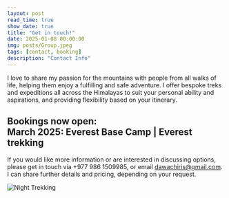 ```yaml
---
layout: post
read_time: true
show_date: true
title: "Get in touch!"
date: 2025-01-08 00:00:00
img: posts/Group.jpeg
tags: [contact, booking]
description: "Contact Info"
---
```


I love to share my passion for the mountains with people from all walks of life, helping them enjoy a fulfilling and safe adventure.
I offer bespoke treks and expeditions all across the Himalayas to suit your personal ability and aspirations, and providing flexibility based on your itinerary.

## Bookings now open: <br> March 2025: Everest Base Camp | Everest trekking

If you would like more information or are interested in discussing options, please get in touch via +977 986 1509985, or email dawachiris@gmail.com.
<br> 
I can share further details and pricing, depending on your request.

<img src="https://github.com/matt-cairnduff-deliveroo/nepal-trekking/blob/main/assets/img/posts/Night.jpeg?raw=true" alt="Night Trekking">
